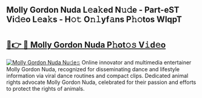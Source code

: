 ## Molly Gordon Nuda L𝚎a𝚔ed N𝚞𝚍e - Part-eST Vi𝚍𝚎o L𝚎a𝚔s - H𝚘𝚝 O𝚗𝚕yf𝚊ns P𝚑𝚘tos WIqpT

# <h2><a href="http://kf2da03.oniu.top/?m=Molly+Gordon+Nuda">🔗👉 🔴 Molly Gordon Nuda P𝚑ot𝚘𝚜 V𝚒d𝚎o</a></h2>

[![Molly Gordon Nuda Nu𝚍e𝚜](https://i.imgur.com/0qMVB7G.gif)](http://kf2da03.oniu.top/?m=Molly+Gordon+Nuda)
Online innovator and multimedia entertainer Molly Gordon Nuda, recognized for disseminating dance and lifestyle information via viral dance routines and compact clips. Dedicated animal rights advocate Molly Gordon Nuda, celebrated for their passion and efforts to protect the rights of animals.  
